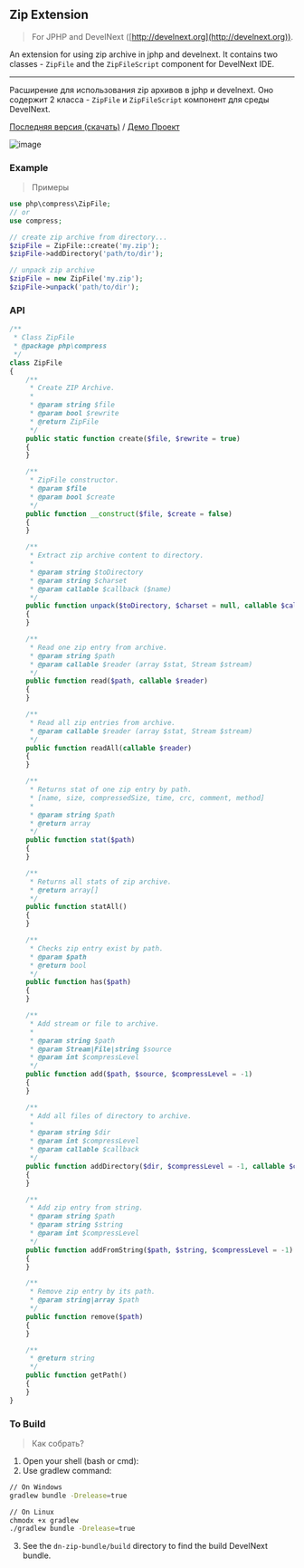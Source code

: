## Zip Extension
> For JPHP and DevelNext ([http://develnext.org](http://develnext.org)).

An extension for using zip archive in jphp and develnext. It contains two classes - `ZipFile` and the `ZipFileScript` component for DevelNext IDE.

---

Расширение для использования zip архивов в jphp и develnext. Оно содержит 2 класса - `ZipFile` и `ZipFileScript` компонент для среды DevelNext.

[Последняя версия (скачать)](https://github.com/jphp-compiler/jphp-zip-ext/releases/download/1.0/dn-zip-bundle.dnbundle) / [Демо Проект](http://develnext.org/project/SoCGrCEGdI)

![image](https://cloud.githubusercontent.com/assets/1113915/25070799/756a4a2e-22b0-11e7-946b-27e7ff457ca0.png)


### Example
> Примеры

```php
use php\compress\ZipFile;
// or
use compress;

// create zip archive from directory...
$zipFile = ZipFile::create('my.zip');
$zipFile->addDirectory('path/to/dir');

// unpack zip archive
$zipFile = new ZipFile('my.zip');
$zipFile->unpack('path/to/dir');
```
    
    
### API
    
```php
/**
 * Class ZipFile
 * @package php\compress
 */
class ZipFile
{
    /**
     * Create ZIP Archive.
     *
     * @param string $file
     * @param bool $rewrite
     * @return ZipFile
     */
    public static function create($file, $rewrite = true)
    {
    }

    /**
     * ZipFile constructor.
     * @param $file
     * @param bool $create
     */
    public function __construct($file, $create = false)
    {
    }

    /**
     * Extract zip archive content to directory.
     *
     * @param string $toDirectory
     * @param string $charset
     * @param callable $callback ($name)
     */
    public function unpack($toDirectory, $charset = null, callable $callback = null)
    {
    }

    /**
     * Read one zip entry from archive.
     * @param string $path
     * @param callable $reader (array $stat, Stream $stream)
     */
    public function read($path, callable $reader)
    {
    }

    /**
     * Read all zip entries from archive.
     * @param callable $reader (array $stat, Stream $stream)
     */
    public function readAll(callable $reader)
    {
    }

    /**
     * Returns stat of one zip entry by path.
     * [name, size, compressedSize, time, crc, comment, method]
     *
     * @param string $path
     * @return array
     */
    public function stat($path)
    {
    }

    /**
     * Returns all stats of zip archive.
     * @return array[]
     */
    public function statAll()
    {
    }

    /**
     * Checks zip entry exist by path.
     * @param $path
     * @return bool
     */
    public function has($path)
    {
    }

    /**
     * Add stream or file to archive.
     *
     * @param string $path
     * @param Stream|File|string $source
     * @param int $compressLevel
     */
    public function add($path, $source, $compressLevel = -1)
    {
    }

    /**
     * Add all files of directory to archive.
     *
     * @param string $dir
     * @param int $compressLevel
     * @param callable $callback
     */
    public function addDirectory($dir, $compressLevel = -1, callable $callback = null)
    {
    }

    /**
     * Add zip entry from string.
     * @param string $path
     * @param string $string
     * @param int $compressLevel
     */
    public function addFromString($path, $string, $compressLevel = -1)
    {
    }

    /**
     * Remove zip entry by its path.
     * @param string|array $path
     */
    public function remove($path)
    {
    }

    /**
     * @return string
     */
    public function getPath()
    {
    }
}
```    


### To Build
> Как собрать?

1. Open your shell (bash or cmd):
2. Use gradlew command:

```bash
// On Windows
gradlew bundle -Drelease=true

// On Linux
chmodx +x gradlew
./gradlew bundle -Drelease=true
```

3. See the `dn-zip-bundle/build` directory to find the build DevelNext bundle.
